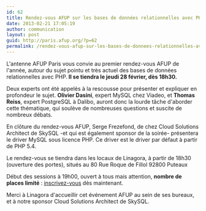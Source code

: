 ```yaml
---
id: 62
title: Rendez-vous AFUP sur les bases de données relationnelles avec PHP
date: 2013-02-21 17:05:19
author: communication
layout: post
guid: http://paris.afup.org/?p=62
permalink: /rendez-vous-afup-sur-les-bases-de-donnees-relationnelles-avec-php
---
```

L'antenne AFUP Paris vous convie au premier rendez-vous AFUP de l'année, autour du sujet pointu et très actuel des bases de données relationnelles avec PHP.<strong> Il se tiendra le jeudi 28 février, dès 18h30.</strong>

Deux experts ont été appelés à la rescousse pour présenter et expliquer en profondeur le sujet. <b>Olivier Dasini</b>, expert MySQL chez Viadeo, et <b>Thomas Reiss</b>, expert PostgreSQL à Dalibo, auront donc la lourde tâche d'aborder cette thématique, qui soulève de nombreuses questions et suscite de nombreux débats.

En clôture du rendez-vous AFUP, Serge Frezefond, de chez Cloud Solutions Architect de SkySQL -et qui est également sponsor de la soirée- présentera le driver MySQL sous licence PHP. Ce driver est le driver par défaut à partir de PHP 5.4.

Le rendez-vous se tiendra dans les locaux de Linagora, à partir de 18h30 (ouverture des portes), situés au 80 Rue Roque de Fillol 92800 Puteaux

Début des sessions à 19h00, ouvert à tous mais attention, <strong>nombre de places limité</strong> : <a href="http://afup.org/pages/rendezvous/index.php?id=18">inscrivez-vous</a> dès maintenant.

Merci à Linagora d'accueillir cet événement AFUP au sein de ses bureaux, et à notre sponsor Cloud Solutions Architect de SkySQL.
